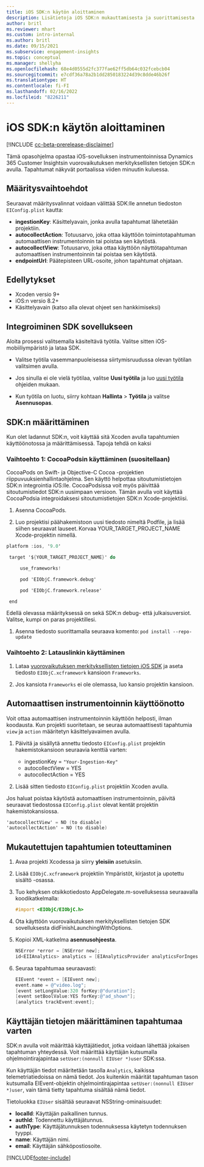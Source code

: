 ```yaml
---
title: iOS SDK:n käytön aloittaminen
description: Lisätietoja iOS SDK:n mukauttamisesta ja suorittamisesta
author: britl
ms.reviewer: mhart
ms.custom: intro-internal
ms.author: britl
ms.date: 09/15/2021
ms.subservice: engagement-insights
ms.topic: conceptual
ms.manager: shellyha
ms.openlocfilehash: 68e4d0555d2fc377fae62ff5db64c032fcebcb04
ms.sourcegitcommit: e7cdf36a78a2b1dd2850183224d39c8dde46b26f
ms.translationtype: HT
ms.contentlocale: fi-FI
ms.lasthandoff: 02/16/2022
ms.locfileid: "8226211"
---
```

# <a name="get-started-with-the-ios-sdk"></a>iOS SDK:n käytön aloittaminen

[!INCLUDE [cc-beta-prerelease-disclaimer](includes/cc-beta-prerelease-disclaimer.md)]

Tämä opasohjelma opastaa iOS-sovelluksen instrumentoinnissa Dynamics 365 Customer Insightsin vuorovaikutuksen merkityksellisten tietojen SDK:n avulla. Tapahtumat näkyvät portaalissa viiden minuutin kuluessa.

## <a name="configuration-options"></a>Määritysvaihtoehdot

Seuraavat määritysvalinnat voidaan välittää SDK:lle annetun tiedoston `EIConfig.plist` kautta:

- **ingestionKey**: Käsittelyavain, jonka avulla tapahtumat lähetetään projektiin.
- **autocollectAction**: Totuusarvo, joka ottaa käyttöön toimintotapahtuman automaattisen instrumentoinnin tai poistaa sen käytöstä.
- **autocollectView**: Totuusarvo, joka ottaa käyttöön näyttötapahtuman automaattisen instrumentoinnin tai poistaa sen käytöstä.
- **endpointUrl**: Päätepisteen URL-osoite, johon tapahtumat ohjataan.

## <a name="prerequisites"></a>Edellytykset

- Xcoden versio 9+
- iOS:n versio 8.2+
- Käsittelyavain (katso alla olevat ohjeet sen hankkimiseksi)

## <a name="integrate-the-sdk-into-your-application"></a>Integroiminen SDK sovellukseen

Aloita prosessi valitsemalla käsiteltävä työtila. Valitse sitten iOS-mobiiliympäristö ja lataa SDK.

- Valitse työtila vasemmanpuoleisessa siirtymisruudussa olevan työtilan valitsimen avulla.

- Jos sinulla ei ole vielä työtilaa, valitse **Uusi työtila** ja luo [uusi työtila](create-workspace.md) ohjeiden mukaan.

- Kun työtila on luotu, siirry kohtaan **Hallinta** > **Työtila** ja valitse **Asennusopas**.

## <a name="configure-the-sdk"></a>SDK:n määrittäminen

Kun olet ladannut SDK:n, voit käyttää sitä Xcoden avulla tapahtumien käyttöönotossa ja määrittämisessä. Tapoja tehdä on kaksi

### <a name="option-1-using-cocoapods-recommended"></a>Vaihtoehto 1: CocoaPodsin käyttäminen (suositellaan)
CocoaPods on Swift- ja Objective-C Cocoa -projektien riippuvuuksienhallintaohjelma. Sen käyttö helpottaa sitoutumistietojen SDK:n integrointia iOS:lle. CocoaPodsissa voit myös päivittää sitoutumistiedot SDK:n uusimpaan versioon. Tämän avulla voit käyttää CocoaPodsia integroidaksesi sitoutumistietojen SDK:n Xcode-projektiisi. 

1. Asenna CocoaPods. 

1. Luo projektisi päähakemistoon uusi tiedosto nimeltä Podfile, ja lisää siihen seuraavat lauseet. Korvaa YOUR_TARGET_PROJECT_NAME Xcode-projektin nimellä. 
```objectivec
platform :ios, '9.0'  

 target '${YOUR_TARGET_PROJECT_NAME}' do 

     use_frameworks!   

     pod 'EIObjC.framework.debug' 

     pod 'EIObjC.framework.release' 

 end 
```
Edellä olevassa määrityksessä on sekä SDK:n debug- että julkaisuversiot. Valitse, kumpi on paras projektillesi.

1. Asenna tiedosto suorittamalla seuraava komento: `pod install --repo-update `

### <a name="option-2-using-download-link"></a>Vaihtoehto 2: Latauslinkin käyttäminen

1. Lataa [vuorovaikutuksen merkityksellisten tietojen iOS SDK](https://download.pi.dynamics.com/sdk/EI-SDKs/ei-ios-sdk.zip) ja aseta tiedosto `EIObjC.xcframework` kansioon `Frameworks`.

1. Jos kansiota `Frameworks` ei ole olemassa, luo kansio projektin kansioon.

## <a name="enable-auto-instrumentation"></a>Automaattisen instrumentoinnin käyttöönotto
 
Voit ottaa automaattisen instrumentoinnin käyttöön helposti, ilman koodausta. Kun projekti suoritetaan, se seuraa automaattisesti tapahtumia `view` ja `action` määritetyn käsittelyavaimen avulla. 

1. Päivitä ja sisällytä annettu tiedosto `EIConfig.plist` projektin hakemistokansioon seuraavia kenttiä varten:
    - ingestionKey = `"Your-Ingestion-Key"`
    - autocollectView = YES
    - autocollectAction = YES

2. Lisää sitten tiedosto `EIConfig.plist` projektiin Xcoden avulla. 



Jos haluat poistaa käytöstä automaattisen instrumentoinnin, päivitä seuraavat tiedostossa `EIConfig.plist` olevat kentät projektin hakemistokansiossa. 

```objectivec
'autocollectView' = NO (to disable)
'autocollectAction' = NO (to disable)
```


## <a name="implement-custom-events"></a>Mukautettujen tapahtumien toteuttaminen

1. Avaa projekti Xcodessa ja siirry **yleisiin** asetuksiin. 
1. Lisää `EIObjC.xcframework` projektiin Ympäristöt, kirjastot ja upotettu sisältö -osassa.

1. Tuo kehyksen otsikkotiedosto AppDelegate.m-sovelluksessa seuraavalla koodikatkelmalla:

    ```objectivec
    #import <EIObjC/EIObjC.h>
    ```

1. Ota käyttöön vuorovaikutuksen merkityksellisten tietojen SDK sovelluksesta didFinishLaunchingWithOptions.
1. Kopioi XML-katkelma **asennusohjeesta**.

    ```objectivec
    NSError *error = [NSError new];
    id<EIIAnalytics> analytics = [EIAnalyticsProvider analyticsForIngestionKey:nil error:&error];
    ```

1. Seuraa tapahtumaa seuraavasti:

    ```objectivec
    EIEvent *event = [EIEvent new];
    event.name = @"video.log";
    [event setLongValue:320 forKey:@"duration"];
    [event setBoolValue:YES forKey:@"ad_shown"];
    [analytics trackEvent:event];
    ```

## <a name="set-user-details-for-your-event"></a>Käyttäjän tietojen määrittäminen tapahtumaa varten

SDK:n avulla voit määrittää käyttäjätiedot, jotka voidaan lähettää jokaisen tapahtuman yhteydessä. Voit määrittää käyttäjän kutsumalla ohjelmointirajapintaa `setUser:(nonnull EIUser *)user` SDK:ssa.

Kun käyttäjän tiedot määritetään tasolla `Analytics`, kaikissa telemetriatiedoissa on nämä tiedot. Jos kuitenkin määrität tapahtuman tason kutsumalla EIEvent-objektin ohjelmointirajapintaa `setUser:(nonnull EIUser *)user`, vain tämä tietty tapahtuma sisältää nämä tiedot.

Tietoluokka `EIUser` sisältää seuraavat NSString-ominaisuudet:

- **localId**: Käyttäjän paikallinen tunnus.
- **authId**: Todennettu käyttäjätunnus.
- **authType**: Käyttäjätunnuksen todennuksessa käytetyn todennuksen tyyppi.
- **name**: Käyttäjän nimi.
- **email**: Käyttäjän sähköpostiosoite.


[!INCLUDE[footer-include](../includes/footer-banner.md)]
